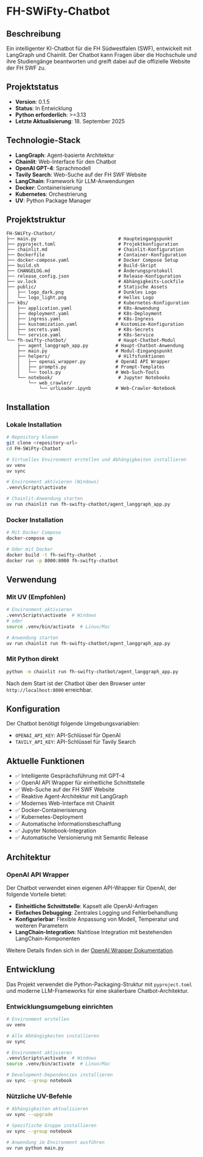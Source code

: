# FH-SWiFty-Chatbot

## Beschreibung
Ein intelligenter KI-Chatbot für die FH Südwestfalen (SWF), entwickelt mit LangGraph und Chainlit. Der Chatbot kann Fragen über die Hochschule und ihre Studiengänge beantworten und greift dabei auf die offizielle Website der FH SWF zu.

## Projektstatus
- **Version**: 0.1.5
- **Status**: In Entwicklung
- **Python erforderlich**: >=3.13
- **Letzte Aktualisierung**: 18. September 2025

## Technologie-Stack
- **LangGraph**: Agent-basierte Architektur
- **Chainlit**: Web-Interface für den Chatbot
- **OpenAI GPT-4**: Sprachmodell
- **Tavily Search**: Web-Suche auf der FH SWF Website
- **LangChain**: Framework für LLM-Anwendungen
- **Docker**: Containerisierung
- **Kubernetes**: Orchestrierung
- **UV**: Python Package Manager

## Projektstruktur
```
FH-SWiFty-Chatbot/
├── main.py                              # Haupteingangspunkt
├── pyproject.toml                       # Projektkonfiguration
├── chainlit.md                          # Chainlit-Konfiguration
├── Dockerfile                           # Container-Konfiguration
├── docker-compose.yaml                  # Docker Compose Setup
├── build.sh                             # Build-Skript
├── CHANGELOG.md                         # Änderungsprotokoll
├── release_config.json                  # Release-Konfiguration
├── uv.lock                              # Abhängigkeits-Lockfile
├── public/                              # Statische Assets
│   ├── logo_dark.png                    # Dunkles Logo
│   └── logo_light.png                   # Helles Logo
├── k8s/                                 # Kubernetes-Konfiguration
│   ├── application.yaml                 # K8s-Anwendung
│   ├── deployment.yaml                  # K8s-Deployment
│   ├── ingress.yaml                     # K8s-Ingress
│   ├── kustomization.yaml              # Kustomize-Konfiguration
│   ├── secrets.yaml                     # K8s-Secrets
│   └── service.yaml                     # K8s-Service
└── fh-swifty-chatbot/                   # Haupt-Chatbot-Modul
    ├── agent_langgraph_app.py          # Haupt-Chatbot-Anwendung
    ├── main.py                         # Modul-Eingangspunkt
    ├── helpers/                         # Hilfsfunktionen
    │   ├── openai_wrapper.py           # OpenAI API Wrapper
    │   ├── prompts.py                  # Prompt-Templates
    │   └── tools.py                    # Web-Such-Tools
    └── notebook/                        # Jupyter Notebooks
        └── web_crawler/
            └── urlLoader.ipynb         # Web-Crawler-Notebook
```

## Installation

### Lokale Installation
```bash
# Repository klonen
git clone <repository-url>
cd FH-SWiFty-Chatbot

# Virtuelles Environment erstellen und Abhängigkeiten installieren
uv venv
uv sync

# Environment aktivieren (Windows)
.venv\Scripts\activate

# Chainlit-Anwendung starten
uv run chainlit run fh-swifty-chatbot/agent_langgraph_app.py
```

### Docker Installation
```bash
# Mit Docker Compose
docker-compose up

# Oder mit Docker
docker build -t fh-swifty-chatbot .
docker run -p 8000:8000 fh-swifty-chatbot
```

## Verwendung

### Mit UV (Empfohlen)
```bash
# Environment aktivieren
.venv\Scripts\activate  # Windows
# oder
source .venv/bin/activate  # Linux/Mac

# Anwendung starten
uv run chainlit run fh-swifty-chatbot/agent_langgraph_app.py
```

### Mit Python direkt
```bash
python -m chainlit run fh-swifty-chatbot/agent_langgraph_app.py
```

Nach dem Start ist der Chatbot über den Browser unter `http://localhost:8000` erreichbar.

## Konfiguration
Der Chatbot benötigt folgende Umgebungsvariablen:
- `OPENAI_API_KEY`: API-Schlüssel für OpenAI
- `TAVILY_API_KEY`: API-Schlüssel für Tavily Search

## Aktuelle Funktionen
- ✅ Intelligente Gesprächsführung mit GPT-4
- ✅ OpenAI API Wrapper für einheitliche Schnittstelle
- ✅ Web-Suche auf der FH SWF Website
- ✅ Reaktive Agent-Architektur mit LangGraph
- ✅ Modernes Web-Interface mit Chainlit
- ✅ Docker-Containerisierung
- ✅ Kubernetes-Deployment
- ✅ Automatische Informationsbeschaffung
- ✅ Jupyter Notebook-Integration
- ✅ Automatische Versionierung mit Semantic Release

## Architektur

### OpenAI API Wrapper
Der Chatbot verwendet einen eigenen API-Wrapper für OpenAI, der folgende Vorteile bietet:
- **Einheitliche Schnittstelle**: Kapselt alle OpenAI-Anfragen
- **Einfaches Debugging**: Zentrales Logging und Fehlerbehandlung
- **Konfigurierbar**: Flexible Anpassung von Modell, Temperatur und weiteren Parametern
- **LangChain-Integration**: Nahtlose Integration mit bestehenden LangChain-Komponenten

Weitere Details finden sich in der [OpenAI Wrapper Dokumentation](fh-swifty-chatbot/helpers/OPENAI_WRAPPER.md).

## Entwicklung
Das Projekt verwendet die Python-Packaging-Struktur mit `pyproject.toml` und moderne LLM-Frameworks für eine skalierbare Chatbot-Architektur.

### Entwicklungsumgebung einrichten
```bash
# Environment erstellen
uv venv

# Alle Abhängigkeiten installieren 
uv sync

# Environment aktivieren
.venv\Scripts\activate  # Windows
source .venv/bin/activate  # Linux/Mac

# Development-Dependencies installieren
uv sync --group notebook
```

### Nützliche UV-Befehle
```bash
# Abhängigkeiten aktualisieren
uv sync --upgrade

# Spezifische Gruppe installieren
uv sync --group notebook

# Anwendung im Environment ausführen
uv run python main.py
```